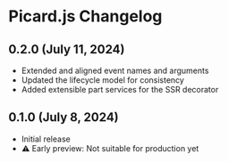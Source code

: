 # Picard.js Changelog

## 0.2.0 (July 11, 2024)

- Extended and aligned event names and arguments
- Updated the lifecycle model for consistency
- Added extensible part services for the SSR decorator

## 0.1.0 (July 8, 2024)

- Initial release
- ⚠️ Early preview: Not suitable for production yet
